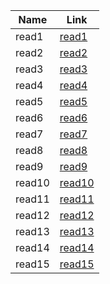 
Name    | Link                    |
------- | --------------------    | 
read1   | [read1](201/read1.md)   | 
read2   | [read2](201/read2.md)   |  
read3   | [read3](201/read3.md)   |
read4   | [read4](201/read4.md)   |
read5   | [read5](201/read5.md)   |
read6   | [read6](201/read6.md)   |
read7   | [read7](201/read7.md)   |
read8   | [read8](201/read8.md)   |
read9   | [read9](201/read9.md)   |
read10  | [read10](201/read10.md) |
read11  | [read11](201/read11.md) |
read12  | [read12](201/read12.md) |
read13  | [read13](201/read13.md) |
read14  | [read14](201/read14.md) |
read15  | [read15](201/read15.md) |
